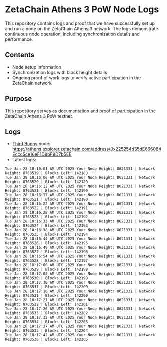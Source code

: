 # ZetaChain Athens 3 PoW Node Logs
This repository contains logs and proof that we have successfully set up and run a node on the ZetaChain Athens 3 network. The logs demonstrate continuous node operation, including synchronization details and performance.

## Contents
- Node setup information
- Synchronization logs with block height details
- Ongoing proof of work logs to verify active participation in the ZetaChain network

## Purpose
This repository serves as documentation and proof of participation in the ZetaChain Athens 3 PoW testnet.

## Logs

- [Third Bunny](https://thirdbunny.xyz/) node: https://athens.explorer.zetachain.com/address/0x225254d35dE666064Eccc5ce16eF1D8bF8D7b5EE
- Latest logs:
```
Tue Jan 28 10:16:01 AM UTC 2025 Your Node Height: 8621331 | Network Height: 8763519 | Blocks Left: 142188
Tue Jan 28 10:16:06 AM UTC 2025 Your Node Height: 8621331 | Network Height: 8763520 | Blocks Left: 142189
Tue Jan 28 10:16:12 AM UTC 2025 Your Node Height: 8621331 | Network Height: 8763521 | Blocks Left: 142190
Tue Jan 28 10:16:17 AM UTC 2025 Your Node Height: 8621331 | Network Height: 8763521 | Blocks Left: 142190
Tue Jan 28 10:16:22 AM UTC 2025 Your Node Height: 8621331 | Network Height: 8763522 | Blocks Left: 142191
Tue Jan 28 10:16:28 AM UTC 2025 Your Node Height: 8621331 | Network Height: 8763523 | Blocks Left: 142192
Tue Jan 28 10:16:33 AM UTC 2025 Your Node Height: 8621331 | Network Height: 8763524 | Blocks Left: 142193
Tue Jan 28 10:16:38 AM UTC 2025 Your Node Height: 8621331 | Network Height: 8763525 | Blocks Left: 142194
Tue Jan 28 10:16:44 AM UTC 2025 Your Node Height: 8621331 | Network Height: 8763526 | Blocks Left: 142195
Tue Jan 28 10:16:49 AM UTC 2025 Your Node Height: 8621331 | Network Height: 8763527 | Blocks Left: 142196
Tue Jan 28 10:16:54 AM UTC 2025 Your Node Height: 8621331 | Network Height: 8763528 | Blocks Left: 142197
Tue Jan 28 10:17:00 AM UTC 2025 Your Node Height: 8621331 | Network Height: 8763529 | Blocks Left: 142198
Tue Jan 28 10:17:05 AM UTC 2025 Your Node Height: 8621331 | Network Height: 8763530 | Blocks Left: 142199
Tue Jan 28 10:17:10 AM UTC 2025 Your Node Height: 8621331 | Network Height: 8763531 | Blocks Left: 142200
Tue Jan 28 10:17:16 AM UTC 2025 Your Node Height: 8621331 | Network Height: 8763531 | Blocks Left: 142200
Tue Jan 28 10:17:21 AM UTC 2025 Your Node Height: 8621331 | Network Height: 8763532 | Blocks Left: 142201
Tue Jan 28 10:17:26 AM UTC 2025 Your Node Height: 8621331 | Network Height: 8763533 | Blocks Left: 142202
Tue Jan 28 10:17:32 AM UTC 2025 Your Node Height: 8621331 | Network Height: 8763534 | Blocks Left: 142203
Tue Jan 28 10:17:37 AM UTC 2025 Your Node Height: 8621331 | Network Height: 8763535 | Blocks Left: 142204
Tue Jan 28 10:17:42 AM UTC 2025 Your Node Height: 8621331 | Network Height: 8763536 | Blocks Left: 142205
```
